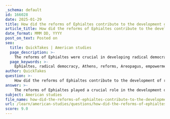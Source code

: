 ```yaml
---
_schema: default
id: 166028
date: 2025-01-29
title: How did the reforms of Ephialtes contribute to the development of radical democracy in Athens?
article_title: How did the reforms of Ephialtes contribute to the development of radical democracy in Athens?
date_format: MMM DD, YYYY
post_on_text: Posted on
seo:
  title: QuickTakes | American studies
  page_description: >-
    The reforms of Ephialtes were crucial in developing radical democracy in Athens by diminishing aristocratic power, empowering the Assembly and law courts, and introducing payment for public service, which fostered greater citizen participation in governance.
  page_keywords: >-
    Ephialtes, radical democracy, Athens, reforms, Areopagus, empowerment, Assembly, law courts, public service payment, civic engagement, political rights, oligarchic challenges, 5th century BCE, Athenian democracy
author: QuickTakes
question: >-
    How did the reforms of Ephialtes contribute to the development of radical democracy in Athens?
answer: >-
    The reforms of Ephialtes played a crucial role in the development of radical democracy in Athens during the 5th century BCE. His contributions were significant in shifting the balance of power from the aristocratic elite to the broader citizenry, thereby enhancing democratic participation.\n\n### Key Contributions of Ephialtes' Reforms:\n\n1. **Reduction of Aristocratic Power**: Ephialtes is best known for his reforms that diminished the power of the Areopagus, the aristocratic council that had significant influence over Athenian politics. By stripping the Areopagus of many of its judicial powers and transferring these responsibilities to the popular law courts, Ephialtes made it possible for ordinary citizens to have a greater role in governance.\n\n2. **Empowerment of the Assembly and Law Courts**: His reforms expanded the role of the Assembly (Ekklesia) and the law courts, which were central to Athenian democracy. The Assembly became the principal body for decision-making, allowing citizens to directly participate in political discussions and decisions. The law courts, now more accessible to the populace, allowed for a more democratic judicial process where jurors were selected by lot, ensuring that a diverse range of citizens could participate.\n\n3. **Introduction of Payment for Public Service**: Although primarily associated with Pericles, the groundwork for the introduction of payment for public service was laid during Ephialtes' time. This reform made it financially feasible for poorer citizens to engage in political life, as they could now afford to take time off from their jobs to serve in the Assembly or as jurors.\n\n4. **Foundation for Radical Democracy**: Ephialtes' reforms were part of a broader movement towards radical democracy, which emphasized the importance of equal participation in governance. This period saw the expansion of political rights to a larger segment of the population, including the lower socioeconomic classes, thus fostering a political culture that valued civic engagement and collective decision-making.\n\n5. **Response to Oligarchic Challenges**: The reforms of Ephialtes were also a response to the challenges posed by oligarchic regimes, particularly during the political turmoil of the early 5th century. By strengthening democratic institutions, Ephialtes helped to stabilize Athenian democracy and ensure that it could withstand future threats from oligarchic factions.\n\nIn summary, Ephialtes' reforms were instrumental in the evolution of radical democracy in Athens. By reducing the power of the aristocracy, empowering the Assembly and law courts, and promoting broader participation in governance, he laid the foundation for a more inclusive and participatory political system that characterized Athenian democracy during its most vibrant period.
subject: American studies
file_name: how-did-the-reforms-of-ephialtes-contribute-to-the-development-of-radical-democracy-in-athens.md
url: /learn/american-studies/questions/how-did-the-reforms-of-ephialtes-contribute-to-the-development-of-radical-democracy-in-athens
score: 9.0
---
```


&nbsp;